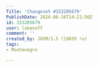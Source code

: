 ```yaml
---
Title: 'Changeset #153205679'
PublishDate: 2024-06-26T14:21:50Z
id: 153205679
user: lobanoff
comment: ''
created_by: JOSM/1.5 (19039 ru)
tags:
- Montenegro

---
```

